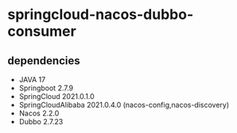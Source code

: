 # springcloud-nacos-dubbo-consumer

## dependencies
- JAVA 17
- Springboot 2.7.9
- SpringCloud 2021.0.1.0
- SpringCloudAlibaba 2021.0.4.0 (nacos-config,nacos-discovery)
- Nacos 2.2.0
- Dubbo 2.7.23